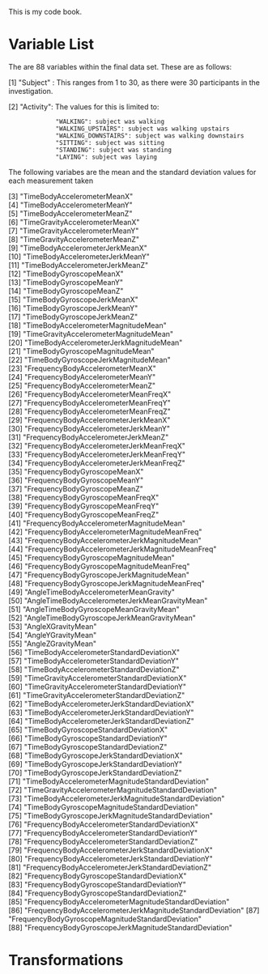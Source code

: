 This is my code book.

# Variable List ##

The are 88 variables within the final data set. These are as follows:

 [1] "Subject" : This ranges from 1 to 30, as there were 30 participants in the investigation.   
 
 [2] "Activity": The values for this is limited to:
 
                 "WALKING": subject was walking
                 "WALKING_UPSTAIRS": subject was walking upstairs
                 "WALKING_DOWNSTAIRS": subject was walking downstairs
                 "SITTING": subject was sitting
                 "STANDING": subject was standing
                 "LAYING": subject was laying
 
 The following variabes are the mean and the standard deviation values for each measurement taken
 
 [3] "TimeBodyAccelerometerMeanX"                              
 [4] "TimeBodyAccelerometerMeanY"                              
 [5] "TimeBodyAccelerometerMeanZ"                              
 [6] "TimeGravityAccelerometerMeanX"                           
 [7] "TimeGravityAccelerometerMeanY"                           
 [8] "TimeGravityAccelerometerMeanZ"                           
 [9] "TimeBodyAccelerometerJerkMeanX"                          
[10] "TimeBodyAccelerometerJerkMeanY"                          
[11] "TimeBodyAccelerometerJerkMeanZ"                          
[12] "TimeBodyGyroscopeMeanX"                                  
[13] "TimeBodyGyroscopeMeanY"                                  
[14] "TimeBodyGyroscopeMeanZ"                                  
[15] "TimeBodyGyroscopeJerkMeanX"                              
[16] "TimeBodyGyroscopeJerkMeanY"                              
[17] "TimeBodyGyroscopeJerkMeanZ"                              
[18] "TimeBodyAccelerometerMagnitudeMean"                      
[19] "TimeGravityAccelerometerMagnitudeMean"                   
[20] "TimeBodyAccelerometerJerkMagnitudeMean"                  
[21] "TimeBodyGyroscopeMagnitudeMean"                          
[22] "TimeBodyGyroscopeJerkMagnitudeMean"                      
[23] "FrequencyBodyAccelerometerMeanX"                         
[24] "FrequencyBodyAccelerometerMeanY"                         
[25] "FrequencyBodyAccelerometerMeanZ"                         
[26] "FrequencyBodyAccelerometerMeanFreqX"                     
[27] "FrequencyBodyAccelerometerMeanFreqY"                     
[28] "FrequencyBodyAccelerometerMeanFreqZ"                     
[29] "FrequencyBodyAccelerometerJerkMeanX"                     
[30] "FrequencyBodyAccelerometerJerkMeanY"                     
[31] "FrequencyBodyAccelerometerJerkMeanZ"                     
[32] "FrequencyBodyAccelerometerJerkMeanFreqX"                 
[33] "FrequencyBodyAccelerometerJerkMeanFreqY"                 
[34] "FrequencyBodyAccelerometerJerkMeanFreqZ"                 
[35] "FrequencyBodyGyroscopeMeanX"                             
[36] "FrequencyBodyGyroscopeMeanY"                             
[37] "FrequencyBodyGyroscopeMeanZ"                             
[38] "FrequencyBodyGyroscopeMeanFreqX"                         
[39] "FrequencyBodyGyroscopeMeanFreqY"                         
[40] "FrequencyBodyGyroscopeMeanFreqZ"                         
[41] "FrequencyBodyAccelerometerMagnitudeMean"                 
[42] "FrequencyBodyAccelerometerMagnitudeMeanFreq"             
[43] "FrequencyBodyAccelerometerJerkMagnitudeMean"             
[44] "FrequencyBodyAccelerometerJerkMagnitudeMeanFreq"         
[45] "FrequencyBodyGyroscopeMagnitudeMean"                     
[46] "FrequencyBodyGyroscopeMagnitudeMeanFreq"                 
[47] "FrequencyBodyGyroscopeJerkMagnitudeMean"                 
[48] "FrequencyBodyGyroscopeJerkMagnitudeMeanFreq"             
[49] "AngleTimeBodyAccelerometerMeanGravity"                   
[50] "AngleTimeBodyAccelerometerJerkMeanGravityMean"           
[51] "AngleTimeBodyGyroscopeMeanGravityMean"                   
[52] "AngleTimeBodyGyroscopeJerkMeanGravityMean"               
[53] "AngleXGravityMean"                                       
[54] "AngleYGravityMean"                                       
[55] "AngleZGravityMean"                                       
[56] "TimeBodyAccelerometerStandardDeviationX"                 
[57] "TimeBodyAccelerometerStandardDeviationY"                 
[58] "TimeBodyAccelerometerStandardDeviationZ"                 
[59] "TimeGravityAccelerometerStandardDeviationX"              
[60] "TimeGravityAccelerometerStandardDeviationY"              
[61] "TimeGravityAccelerometerStandardDeviationZ"              
[62] "TimeBodyAccelerometerJerkStandardDeviationX"             
[63] "TimeBodyAccelerometerJerkStandardDeviationY"             
[64] "TimeBodyAccelerometerJerkStandardDeviationZ"             
[65] "TimeBodyGyroscopeStandardDeviationX"                     
[66] "TimeBodyGyroscopeStandardDeviationY"                     
[67] "TimeBodyGyroscopeStandardDeviationZ"                     
[68] "TimeBodyGyroscopeJerkStandardDeviationX"                 
[69] "TimeBodyGyroscopeJerkStandardDeviationY"                 
[70] "TimeBodyGyroscopeJerkStandardDeviationZ"                 
[71] "TimeBodyAccelerometerMagnitudeStandardDeviation"         
[72] "TimeGravityAccelerometerMagnitudeStandardDeviation"      
[73] "TimeBodyAccelerometerJerkMagnitudeStandardDeviation"     
[74] "TimeBodyGyroscopeMagnitudeStandardDeviation"             
[75] "TimeBodyGyroscopeJerkMagnitudeStandardDeviation"         
[76] "FrequencyBodyAccelerometerStandardDeviationX"            
[77] "FrequencyBodyAccelerometerStandardDeviationY"            
[78] "FrequencyBodyAccelerometerStandardDeviationZ"            
[79] "FrequencyBodyAccelerometerJerkStandardDeviationX"        
[80] "FrequencyBodyAccelerometerJerkStandardDeviationY"        
[81] "FrequencyBodyAccelerometerJerkStandardDeviationZ"        
[82] "FrequencyBodyGyroscopeStandardDeviationX"                
[83] "FrequencyBodyGyroscopeStandardDeviationY"                
[84] "FrequencyBodyGyroscopeStandardDeviationZ"                
[85] "FrequencyBodyAccelerometerMagnitudeStandardDeviation"    
[86] "FrequencyBodyAccelerometerJerkMagnitudeStandardDeviation"
[87] "FrequencyBodyGyroscopeMagnitudeStandardDeviation"        
[88] "FrequencyBodyGyroscopeJerkMagnitudeStandardDeviation"  


# Transformations #
